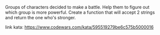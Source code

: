 Groups of characters decided to make a battle. Help them to figure out which group is more powerful. Create a function that will accept 2 strings and return the one who's stronger.

link kata: https://www.codewars.com/kata/595519279be6c575b5000016